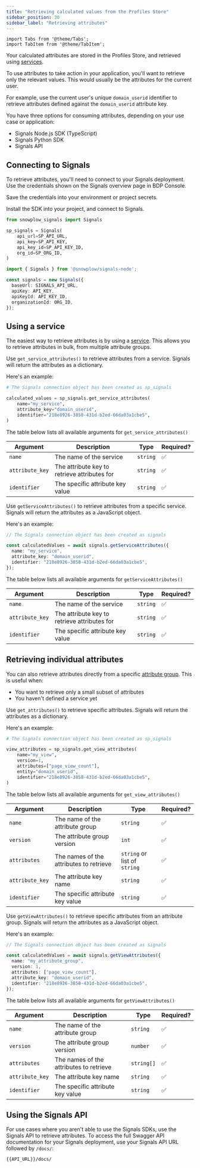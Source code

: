 ```yaml
---
title: "Retrieving calculated values from the Profiles Store"
sidebar_position: 30
sidebar_label: "Retrieving attributes"
---
```


```mdx-code-block
import Tabs from '@theme/Tabs';
import TabItem from '@theme/TabItem';
```

Your calculated attributes are stored in the Profiles Store, and retrieved using [services](/docs/signals/concepts/index.md#services).

To use attributes to take action in your application, you'll want to retrieve only the relevant values. This would usually be the attributes for the current user.

For example, use the current user's unique `domain_userid` identifier to retrieve attributes defined against the `domain_userid` attribute key.

You have three options for consuming attributes, depending on your use case or application:
* Signals Node.js SDK (TypeScript)
* Signals Python SDK
* Signals API

## Connecting to Signals

To retrieve attributes, you'll need to connect to your Signals deployment. Use the credentials shown on the Signals overview page in BDP Console.

Save the credentials into your environment or project secrets.

<!-- TODO image landing page -->

Install the SDK into your project, and connect to Signals.

<Tabs groupId="signals" queryString>
<TabItem value="python" label="Python" default>

```python
from snowplow_signals import Signals

sp_signals = Signals(
    api_url=SP_API_URL,
    api_key=SP_API_KEY,
    api_key_id=SP_API_KEY_ID,
    org_id=SP_ORG_ID,
)
```

</TabItem>
<TabItem value="nodejs" label="Node.js">

```typescript
import { Signals } from '@snowplow/signals-node';

const signals = new Signals({
  baseUrl: SIGNALS_API_URL,
  apiKey: API_KEY,
  apiKeyId: API_KEY_ID,
  organizationId: ORG_ID,
});
```

</TabItem>
</Tabs>

## Using a service

The easiest way to retrieve attributes is by using a [service](/docs/signals/concepts/index.md#services). This allows you to retrieve attributes in bulk, from multiple attribute groups.

<Tabs groupId="signals" queryString>
<TabItem value="python" label="Python" default>

Use `get_service_attributes()` to retrieve attributes from a service. Signals will return the attributes as a dictionary.

Here's an example:

```python
# The Signals connection object has been created as sp_signals

calculated_values = sp_signals.get_service_attributes(
    name="my_service",
    attribute_key="domain_userid",
    identifier="218e8926-3858-431d-b2ed-66da03a1cbe5",
)
```

The table below lists all available arguments for `get_service_attributes()`

| Argument        | Description                                  | Type     | Required? |
| --------------- | -------------------------------------------- | -------- | --------- |
| `name`          | The name of the service                      | `string` | ✅         |
| `attribute_key` | The attribute key to retrieve attributes for | `string` | ✅         |
| `identifier`    | The specific attribute key value             | `string` | ✅         |

</TabItem>
<TabItem value="nodejs" label="Node.js">

Use `getServiceAttributes()` to retrieve attributes from a specific service. Signals will return the attributes as a JavaScript object.

Here's an example:

```typescript
// The Signals connection object has been created as signals

const calculatedValues = await signals.getServiceAttributes({
  name: "my_service",
  attribute_key: "domain_userid",
  identifier: "218e8926-3858-431d-b2ed-66da03a1cbe5",
});
```

The table below lists all available arguments for `getServiceAttributes()`

| Argument        | Description                                  | Type     | Required? |
| --------------- | -------------------------------------------- | -------- | --------- |
| `name`          | The name of the service                      | `string` | ✅         |
| `attribute_key` | The attribute key to retrieve attributes for | `string` | ✅         |
| `identifier`    | The specific attribute key value             | `string` | ✅         |

</TabItem>
</Tabs>

## Retrieving individual attributes

You can also retrieve attributes directly from a specific [attribute group](/docs/signals/concepts/index.md#attribute-groups). This is useful when:
* You want to retrieve only a small subset of attributes
* You haven't defined a service yet

<Tabs groupId="signals" queryString>
<TabItem value="python" label="Python" default>

Use `get_attributes()` to retrieve specific attributes. Signals will return the attributes as a dictionary.

Here's an example:

```python
# The Signals connection object has been created as sp_signals

view_attributes = sp_signals.get_view_attributes(
    name="my_view",
    version=1,
    attributes=["page_view_count"],
    entity="domain_userid",
    identifier="218e8926-3858-431d-b2ed-66da03a1cbe5",
)
```

The table below lists all available arguments for `get_view_attributes()`

| Argument        | Description                             | Type                         | Required? |
| --------------- | --------------------------------------- | ---------------------------- | --------- |
| `name`          | The name of the attribute group         | `string`                     | ✅         |
| `version`       | The attribute group version             | `int`                        | ✅         |
| `attributes`    | The names of the attributes to retrieve | `string` or list of `string` | ✅         |
| `attribute_key` | The attribute key name                  | `string`                     | ✅         |
| `identifier`    | The specific attribute key value        | `string`                     | ✅         |

</TabItem>
<TabItem value="nodejs" label="Node.js">

Use `getViewAttributes()` to retrieve specific attributes from an attribute group. Signals will return the attributes as a JavaScript object.

Here's an example:

```typescript
// The Signals connection object has been created as signals

const calculatedValues = await signals.getViewAttributes({
  name: "my_attribute_group",
  version: 1,
  attributes: ["page_view_count"],
  attribute_key: "domain_userid",
  identifier: "218e8926-3858-431d-b2ed-66da03a1cbe5",
});
```

The table below lists all available arguments for `getViewAttributes()`

| Argument        | Description                             | Type       | Required? |
| --------------- | --------------------------------------- | ---------- | --------- |
| `name`          | The name of the attribute group         | `string`   | ✅         |
| `version`       | The attribute group version             | `number`   | ✅         |
| `attributes`    | The names of the attributes to retrieve | `string[]` | ✅         |
| `attribute_key` | The attribute key name                  | `string`   | ✅         |
| `identifier`    | The specific attribute key value        | `string`   | ✅         |

</TabItem>
</Tabs>

## Using the Signals API

For use cases where you aren't able to use the Signals SDKs, use the Signals API to retrieve attributes. To access the full Swagger API documentation for your Signals deployment, use your Signals API URL followed by `/docs/`:

```bash
{{API_URL}}/docs/
```
